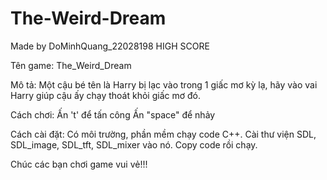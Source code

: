 # The-Weird-Dream
Made by DoMinhQuang_22028198
HIGH SCORE

Tên game: The_Weird_Dream

Mô tả: Một cậu bé tên là Harry bị lạc vào trong 1 giấc mơ kỳ lạ, hãy vào vai Harry giúp cậu ấy chạy thoát khỏi giấc mơ đó.

Cách chơi: Ấn 't' để tấn công
           Ấn "space" để nhảy
          
Cách cài đặt: Có môi trường, phần mềm chạy code C++. Cài thư viện SDL, SDL_image, SDL_tft, SDL_mixer vào nó. Copy code rồi chạy.

Chúc các bạn chơi game vui vẻ!!!
 

